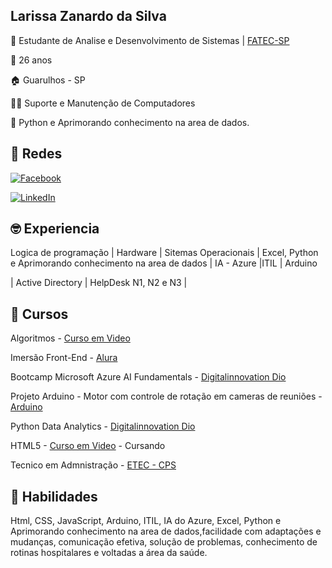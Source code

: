 
## Larissa Zanardo da Silva
📒 Estudante de Analise e Desenvolvimento de Sistemas |
[FATEC-SP](https://www.fatecsp.br/)
 
🎇 26 anos

🏠 Guarulhos - SP

👩‍💻 Suporte e Manutenção de Computadores

🎲  Python e Aprimorando conhecimento na area de dados.

## 🛜 Redes
[![Facebook](https://img.shields.io/badge/Facebook-1877F2?style=for-the-badge&logo=facebook&logoColor=white)](https://www.facebook.com/SEUUSERNAME/)

[![LinkedIn](https://img.shields.io/badge/LinkedIn-0077B5?style=for-the-badge&logo=linkedin&logoColor=white)](https://www.linkedin.com/in/SEUUSERNAME/)


## 🤓 Experiencia 

 Logica de programação | Hardware | Sitemas Operacionais | Excel, Python e Aprimorando conhecimento na area de dados | IA - Azure |ITIL | Arduino 
 
 | Active Directory | HelpDesk N1, N2 e N3 |  

## 📝 Cursos 

Algoritmos - [Curso em Video](www.cursoemvideo.com.br)

Imersão Front-End - [Alura](www.alura.com)

Bootcamp Microsoft Azure AI Fundamentals - [Digitalinnovation Dio](dio.me)

Projeto Arduino -  Motor com controle de rotação em cameras de reuniões - [Arduino](https://www.arduino.cc/)

Python Data Analytics - [Digitalinnovation Dio](dio.me)

HTML5 - [Curso em Video](www.cursoemvideo.com) - Cursando

Tecnico em Admnistração - [ETEC - CPS](https://www.cps.sp.gov.br/etecs/etec-cidade-tiradentes-cidade-tiradentes/)


## 🔧 Habilidades
Html, CSS, JavaScript, Arduino, ITIL, IA do Azure, Excel, Python e Aprimorando conhecimento na area de dados,facilidade com adaptações e mudanças, comunicação efetiva, solução de problemas, conhecimento de rotinas hospitalares e voltadas a área da saúde.
